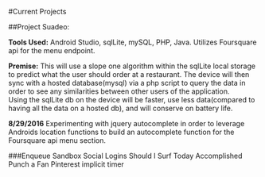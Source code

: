 #Current Projects

##Project Suadeo:

**Tools Used:**
Android Studio, sqlLite, mySQL, PHP, Java.  Utilizes Foursquare api for the menu endpoint.  

**Premise:**
This will use a slope one algorithm within the sqlLite local storage to predict what the user should order at a restaurant.  The device will then sync with a hosted database(mysql) via a php script to query the data in order to see any similarities between other users of the application.  
Using the sqlLite db on the device will be faster, use less data(compared to having all the data on a hosted db), and will conserve on battery life.  

**8/29/2016**
Experimenting with jquery autocomplete in order to leverage Androids location functions to build an autocomplete function for the Foursquare api menu section.  

###Enqueue Sandbox
Social Logins
Should I Surf Today
Accomplished
Punch a Fan
Pinterest implicit timer
